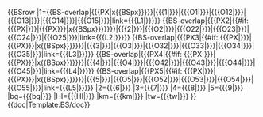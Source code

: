 <includeonly>{{BSrow
|1={{BS-overlap|{{{PX|x{{BSpx}}}}}|{{{1|}}}|{{{O1|}}}|{{{O12|}}}|{{{O13|}}}|{{{O14|}}}|{{{O15|}}}|link={{{L1|}}}}}
{{BS-overlap|{{{PX2|{{#if: {{{PX|}}}|{{{PX}}}|x{{BSpx}}}}}}}|{{{2|}}}|{{{O2|}}}|{{{O22|}}}|{{{O23|}}}|{{{O24|}}}|{{{O25|}}}|link={{{L2|}}}}}
{{BS-overlap|{{{PX3|{{#if: {{{PX|}}}|{{{PX}}}|x{{BSpx}}}}}}}|{{{3|}}}|{{{O3|}}}|{{{O32|}}}|{{{O33|}}}|{{{O34|}}}|{{{O35|}}}|link={{{L3|}}}}}
{{BS-overlap|{{{PX4|{{#if: {{{PX|}}}|{{{PX}}}|x{{BSpx}}}}}}}|{{{4|}}}|{{{O4|}}}|{{{O42|}}}|{{{O43|}}}|{{{O44|}}}|{{{O45|}}}|link={{{L4|}}}}}
{{BS-overlap|{{{PX5|{{#if: {{{PX|}}}|{{{PX}}}|x{{BSpx}}}}}}}|{{{5|}}}|{{{O5|}}}|{{{O52|}}}|{{{O53|}}}|{{{O54|}}}|{{{O55|}}}|link={{{L5|}}}}}
|2={{{6|}}}
|3={{{7|}}}
|4={{{8|}}}
|5={{{9|}}}
|bg={{{bg|}}}
|HI={{{HI|}}}
|km={{{km|}}}
|tw={{{tw|}}}
}}</includeonly><noinclude>
{{doc|Template:BS/doc}}
</noinclude>